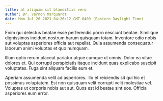 ```yaml
---
title: at aliquam sit blanditiis vero
author: Dr. Vernon Marquardt
date: Mon Jul 26 2021 04:26:12 GMT-0400 (Eastern Daylight Time)
---
```

Enim qui delectus beatae esse perferendis porro nesciunt beatae. Similique dignissimos incidunt nostrum harum quisquam totam. Inventore odio nobis aut voluptas asperiores officia aut repellat. Quia assumenda consequatur laborum animi voluptas et quo numquam.

 Illum optio rerum placeat pariatur atque cumque ut omnis. Dolor ea vitae dolores et. Qui corrupti perspiciatis itaque incidunt quas explicabo suscipit voluptates. Fuga sint aliquam facilis eum et.

 Aperiam assumenda velit ad asperiores. Illo et reiciendis sit qui hic et possimus voluptatem. Est non quisquam velit corrupti velit molestiae vel. Voluptas ut corporis nobis aut aut. Quos est id beatae sint eos. Officia asperiores eum error.